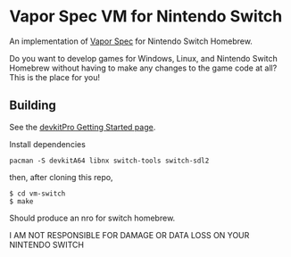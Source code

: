# Vapor Spec VM for Nintendo Switch

An implementation of [Vapor Spec](https://github.com/minkcv/vm) for Nintendo Switch Homebrew.

Do you want to develop games for Windows, Linux, and Nintendo Switch Homebrew without having to make any changes to the game code at all? This is the place for you!

## Building
See the [devkitPro Getting Started page](https://devkitpro.org/wiki/Getting_Started).

Install dependencies

    pacman -S devkitA64 libnx switch-tools switch-sdl2

then, after cloning this repo,

    $ cd vm-switch
    $ make

Should produce an nro for switch homebrew.

I AM NOT RESPONSIBLE FOR DAMAGE OR DATA LOSS ON YOUR NINTENDO SWITCH
